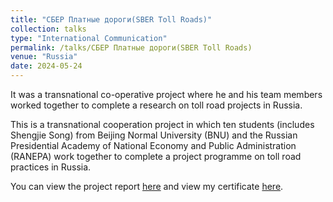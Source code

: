```yaml
---
title: "СБЕР Платные дороги(SBER Toll Roads)"
collection: talks
type: "International Communication"
permalink: /talks/СБЕР Платные дороги(SBER Toll Roads)
venue: "Russia"
date: 2024-05-24
---
```


It was a transnational co-operative project where he and his team members worked together to complete a research on toll road projects in Russia.

This is a transnational cooperation project in which ten students (includes Shengjie Song) from Beijing Normal University (BNU) and the Russian Presidential Academy of National Economy and Public Administration (RANEPA) work together to complete a project programme on toll road practices in Russia. 

You can view the project report [here]({{site.url}}/file/Sber_report.pdf) and view my certificate [here]({{site.url}}/file/俄罗斯.pdf).
